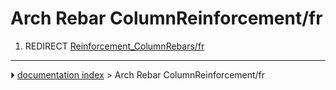 # Arch Rebar ColumnReinforcement/fr
1.  REDIRECT [Reinforcement_ColumnRebars/fr](Reinforcement_ColumnRebars/fr.md)



---
⏵ [documentation index](../README.md) > Arch Rebar ColumnReinforcement/fr

